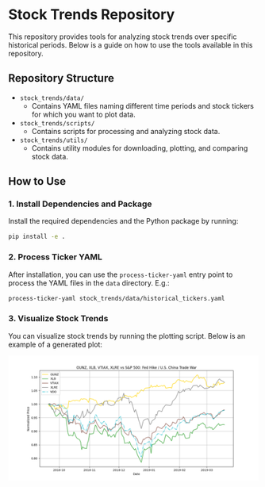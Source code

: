 # Stock Trends Repository

This repository provides tools for analyzing stock trends over specific historical periods. Below is a guide on how to use the tools available in this repository.

## Repository Structure

- `stock_trends/data/`
  - Contains YAML files naming different time periods and stock tickers for which you want to plot data.
- `stock_trends/scripts/`
  - Contains scripts for processing and analyzing stock data.
- `stock_trends/utils/`
  - Contains utility modules for downloading, plotting, and comparing stock data.

## How to Use

### 1. Install Dependencies and Package

Install the required dependencies and the Python package by running:

```bash
pip install -e .
```

### 2. Process Ticker YAML

After installation, you can use the `process-ticker-yaml` entry point to process the YAML files in the `data` directory. E.g.:

```bash
process-ticker-yaml stock_trends/data/historical_tickers.yaml
```

### 3. Visualize Stock Trends

You can visualize stock trends by running the plotting script. Below is an example of a generated plot:

![Stock Trends Example](fed_hike_china_trade_war.png)
